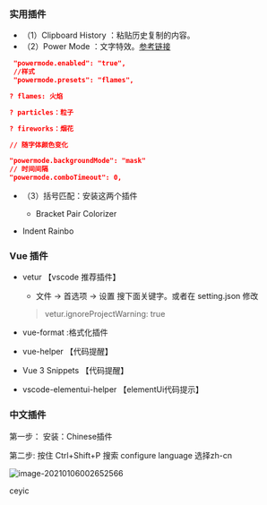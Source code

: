 ### 实用插件

- （1）Clipboard History  ：粘贴历史复制的内容。
- （2）Power Mode ：文字特效。[参考链接](https://blog.csdn.net/weixin_45461674/article/details/100547222)

```json
 "powermode.enabled": "true",
 //样式
 "powermode.presets": "flames",

? flames: 火焰

? particles：粒子

? fireworks：烟花

// 随字体颜色变化

"powermode.backgroundMode": "mask"
// 时间间隔
"powermode.comboTimeout": 0,
```

- （3）括号匹配：安装这两个插件 

  - Bracket Pair Colorizer 
- Indent Rainbo 

### Vue 插件

- vetur 【vscode 推荐插件】

  - 文件 -> 首选项 -> 设置 搜下面关键字。或者在 setting.json 修改

  > vetur.ignoreProjectWarning: true  

- vue-format :格式化插件

- vue-helper  【代码提醒】

- Vue 3 Snippets 【代码提醒】

- vscode-elementui-helper 【elementUi代码提示】

### 中文插件

第一步： 安装：Chinese插件

第二步: 按住 Ctrl+Shift+P   搜索 configure language  选择zh-cn

![image-20210106002652566](https://gitee.com/ZXiangC/picture/raw/master/img/image-20210106002652566.png)

ceyic
